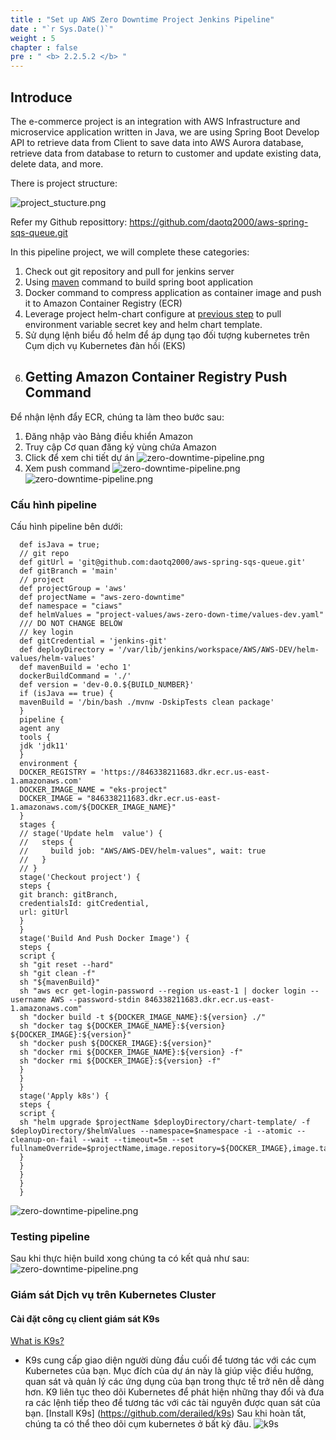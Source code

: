 ```yaml
---
title : "Set up AWS Zero Downtime Project Jenkins Pipeline"
date : "`r Sys.Date()`"
weight : 5
chapter : false
pre : " <b> 2.2.5.2 </b> "
---
```


## Introduce 
The e-commerce project is an integration with AWS Infrastructure and microservice  application written in Java, we are using Spring Boot
Develop API to retrieve data from Client to save data into AWS Aurora database, retrieve data from database to return to customer
and update existing data, delete data, and more.

There is project structure:

![project_stucture.png](/aws-stutdy-group-workshop/images/2.3_project/project_stucture.png)

Refer my Github reposittory: https://github.com/daotq2000/aws-spring-sqs-queue.git

In this pipeline project, we will complete these categories:

1. Check out git repository and pull for jenkins server
2. Using [maven](https://maven.apache.org/) command to build spring boot application 
2. Docker command to compress application as container image and push it to Amazon Container Registry (ECR) 
3. Leverage project helm-chart configure at [previous step](../2.2.4.1-set-up-helmchart-project) to pull environment variable secret key and helm chart template.
4. Sử dụng lệnh biểu đồ helm để áp dụng tạo đối tượng kubernetes trên Cụm dịch vụ Kubernetes đàn hồi (EKS)
5. ## Getting Amazon Container Registry Push Command
Để nhận lệnh đẩy ECR, chúng ta làm theo bước sau:
1. Đăng nhập vào Bảng điều khiển Amazon
2. Truy cập Cơ quan đăng ký vùng chứa Amazon
3. Click để xem chi tiết dự án
   ![zero-downtime-pipeline.png](/aws-stutdy-group-workshop/images/2.2-jenkins/ecr.png)
4. Xem push command
   ![zero-downtime-pipeline.png](/aws-stutdy-group-workshop/images/2.2-jenkins/view-push-command.png)
   ![zero-downtime-pipeline.png](/aws-stutdy-group-workshop/images/2.2-jenkins/push-command.png)
   
### Cấu hình pipeline
Cấu hình pipeline bên dưới:

      def isJava = true;  
      // git repo
      def gitUrl = 'git@github.com:daotq2000/aws-spring-sqs-queue.git'
      def gitBranch = 'main'
      // project
      def projectGroup = 'aws'
      def projectName = "aws-zero-downtime"
      def namespace = "ciaws"
      def helmValues = "project-values/aws-zero-down-time/values-dev.yaml"
      /// DO NOT CHANGE BELOW
      // key login
      def gitCredential = 'jenkins-git'
      def deployDirectory = '/var/lib/jenkins/workspace/AWS/AWS-DEV/helm-values/helm-values'
      def mavenBuild = 'echo 1'
      dockerBuildCommand = './'
      def version = 'dev-0.0.${BUILD_NUMBER}'
      if (isJava == true) {
      mavenBuild = '/bin/bash ./mvnw -DskipTests clean package'
      }
      pipeline {
      agent any
      tools {
      jdk 'jdk11'
      }
      environment {
      DOCKER_REGISTRY = 'https://846338211683.dkr.ecr.us-east-1.amazonaws.com'
      DOCKER_IMAGE_NAME = "eks-project"
      DOCKER_IMAGE = "846338211683.dkr.ecr.us-east-1.amazonaws.com/${DOCKER_IMAGE_NAME}"
      }
      stages {
      // stage('Update helm  value') {
      //   steps {
      //     build job: "AWS/AWS-DEV/helm-values", wait: true
      //   }
      // }
      stage('Checkout project') {
      steps {
      git branch: gitBranch,
      credentialsId: gitCredential,
      url: gitUrl
      }
      }
      stage('Build And Push Docker Image') {
      steps {
      script {
      sh "git reset --hard"
      sh "git clean -f"
      sh "${mavenBuild}"
      sh "aws ecr get-login-password --region us-east-1 | docker login --username AWS --password-stdin 846338211683.dkr.ecr.us-east-1.amazonaws.com"
      sh "docker build -t ${DOCKER_IMAGE_NAME}:${version} ./"
      sh "docker tag ${DOCKER_IMAGE_NAME}:${version} ${DOCKER_IMAGE}:${version}"
      sh "docker push ${DOCKER_IMAGE}:${version}"
      sh "docker rmi ${DOCKER_IMAGE_NAME}:${version} -f"
      sh "docker rmi ${DOCKER_IMAGE}:${version} -f"
      }
      }
      }
      stage('Apply k8s') {
      steps {
      script {
      sh "helm upgrade $projectName $deployDirectory/chart-template/ -f $deployDirectory/$helmValues --namespace=$namespace -i --atomic --cleanup-on-fail --wait --timeout=5m --set fullnameOverride=$projectName,image.repository=${DOCKER_IMAGE},image.tag=${version}"
      }
      }
      }
      }
      } 
![zero-downtime-pipeline.png](/aws-stutdy-group-workshop/images/2.2-jenkins/zero-downtime-pipeline.png)

### Testing pipeline
Sau khi thực hiện build xong chúng ta có kết quả như sau:
![zero-downtime-pipeline.png](/aws-stutdy-group-workshop/images/2.2-jenkins/build-success.png)

### Giám sát Dịch vụ trên Kubernetes Cluster
#### Cài đặt công cụ client giám sát K9s
[What is K9s?](https://github.com/derailed/k9s)
- K9s cung cấp giao diện người dùng đầu cuối để tương tác với các cụm Kubernetes của bạn. Mục đích của dự án này là giúp việc điều hướng, quan sát và quản lý các ứng dụng của bạn trong thực tế trở nên dễ dàng hơn. K9 liên tục theo dõi Kubernetes để phát hiện những thay đổi và đưa ra các lệnh tiếp theo để tương tác với các tài nguyên được quan sát của bạn.
[Install K9s] (https://github.com/derailed/k9s)
  Sau khi hoàn tất, chúng ta có thể theo dõi cụm kubernetes ở bất kỳ đâu.
![k9s](/aws-stutdy-group-workshop/images/2.3_project/k9s.png)

